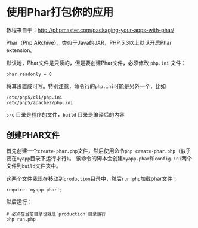 # 使用Phar打包你的应用

教程来自于：http://phpmaster.com/packaging-your-apps-with-phar/

Phar（Php ARchive），类似于Java的JAR，PHP 5.3以上默认开启Phar extension。

默认地，Phar文件是只读的，但是要创建Phar文件，必须修改 `php.ini` 文件：

    phar.readonly = 0

将其设置成可写。特别注意，命令行的`php.ini`可能是另外一个，比如

    /etc/php5/cli/php.ini
    /etc/php5/apache2/php.ini

`src` 目录是程序的文件，`build` 目录是编译后的内容

## 创建PHAR文件

首先创建一个`create-phar.php`文件，然后使用命令`php create-phar.php`（似乎要在`myapp`目录下运行才行）。
该命令的脚本会创建`myapp.phar`和`config.ini`两个文件到`build`文件夹中。

这两个文件我现在移动到`production`目录中，然后`run.php`加载phar文件：
    
    require 'myapp.phar';

然后运行：

    # 必须在当前目录也就是`production`目录运行
    php run.php



